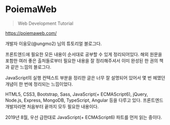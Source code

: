 # PoiemaWeb

> Web Development Tutorial

https://poiemaweb.com/

개발자 이웅모(@ungmo2) 님의 튜토리얼 블로그다.

프론트엔드에 필요한 모든 내용이 순서대로 공부할 수 있게 정리되어있다. 해외 원문을 포함한 여러 좋은 출처들로부터 필요한 내용을 잘 정리해주셔서 이미 완성된 한 권의 책과 같은 느낌의 블로그다.

JavaScript의 실행 컨텍스트 부분을 정리한 글은 너무 잘 설명되어 있어서 몇 번 헤맸던 개념이 한 번에 정리되는 느낌이었다.

HTML5, CSS3, Bootstrap, Sass, JavaScript(+ ECMAScript6), jQuery, Node.js, Express, MongoDB, TypeScript, Angular 등을 다루고 있다. 프론트엔드 개발자라면 처음부터 끝까지 모두 필요한 내용이다.

2019년 8월, 우선 급한대로 JavaScript(+ ECMAScript6) 파트를 먼저 읽는 중이다.
